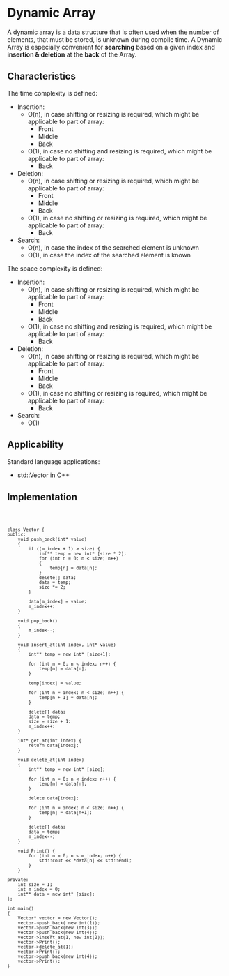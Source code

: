 # Dynamic Array

A dynamic array is a data structure that is often used when the number of elements, that must be stored, is unknown during compile time. A Dynamic Array is especially convenient for **searching** based on a given index and **insertion & deletion** at the **back** of the Array.

## Characteristics

The time complexity is defined:
- Insertion:
    - O(n), in case shifting or resizing is required, which might be applicable to part of array:
        - Front
        - Middle
        - Back 
    - O(1), in case no shifting and resizing is required, which might be applicable to part of array:
        - Back
- Deletion:
    - O(n), in case shifting or resizing is required, which might be applicable to part of array:
        - Front
        - Middle
        - Back
    - O(1), in case no shifting or resizing is required, which might be applicable to part of array:
        - Back
- Search:
    - O(n), in case the index of the searched element is unknown
    - O(1), in case the index of the searched element is known

The space complexity is defined:
- Insertion:
    - O(n), in case shifting or resizing is required, which might be applicable to part of array:
        - Front
        - Middle
        - Back
    - O(1), in case no shifting and resizing is required, which might be applicable to part of array:
        - Back
- Deletion:
    - O(n), in case shifting or resizing is required, which might be applicable to part of array:
        - Front
        - Middle
        - Back
    - O(1), in case no shifting or resizing is required, which might be applicable to part of array:
        - Back
- Search:
    - O(1)

## Applicability

Standard language applications:
- std::Vector in C++

## Implementation
<code>

    class Vector {
    public:
        void push_back(int* value)
        {
            if ((m_index + 1) > size) {
                int** temp = new int* [size * 2];
                for (int n = 0; n < size; n++)
                {
                    temp[n] = data[n];
                }
                delete[] data;
                data = temp;
                size *= 2;
            }

            data[m_index] = value;
            m_index++;
        }

        void pop_back() 
        {   
            m_index--;
        }

        void insert_at(int index, int* value)
        {
            int** temp = new int* [size+1];

            for (int n = 0; n < index; n++) {
                temp[n] = data[n];
            }
            
            temp[index] = value;
            
            for (int n = index; n < size; n++) {
                temp[n + 1] = data[n];
            }
            
            delete[] data;
            data = temp;
            size = size + 1;
            m_index++;
        }

        int* get_at(int index) {
            return data[index];
        }

        void delete_at(int index) 
        {
            int** temp = new int* [size];
            
            for (int n = 0; n < index; n++) {
                temp[n] = data[n];        
            }
            
            delete data[index];

            for (int n = index; n < size; n++) {
                temp[n] = data[n+1];
            }

            delete[] data;
            data = temp;
            m_index--;
        }

        void Print() {
            for (int n = 0; n < m_index; n++) {
                std::cout << *data[n] << std::endl;
            }
        }

    private:
        int size = 1;
        int m_index = 0;
        int** data = new int* [size];
    };

    int main()
    {
        Vector* vector = new Vector();
        vector->push_back( new int(1));
        vector->push_back(new int(3));
        vector->push_back(new int(4));
        vector->insert_at(1, new int(2));
        vector->Print();
        vector->delete_at(1);
        vector->Print();
        vector->push_back(new int(4));
        vector->Print();
    }
</code>
